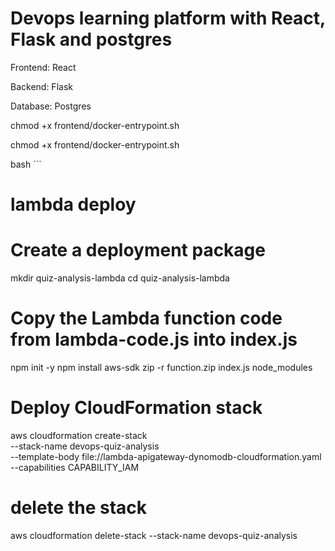 # Devops learning platform with React, Flask and postgres

Frontend: React

Backend: Flask

Database: Postgres

chmod +x frontend/docker-entrypoint.sh

chmod +x frontend/docker-entrypoint.sh



bash ```
# lambda deploy
# Create a deployment package
mkdir quiz-analysis-lambda
cd quiz-analysis-lambda
# Copy the Lambda function code from lambda-code.js into index.js
npm init -y
npm install aws-sdk
zip -r function.zip index.js node_modules

# Deploy CloudFormation stack
aws cloudformation create-stack \
  --stack-name devops-quiz-analysis \
  --template-body file://lambda-apigateway-dynomodb-cloudformation.yaml \
  --capabilities CAPABILITY_IAM


  # delete the stack 

  aws cloudformation delete-stack --stack-name devops-quiz-analysis

  ```


  
